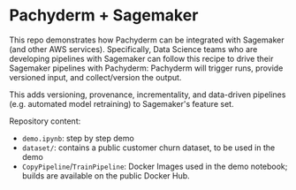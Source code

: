# Pachyderm + Sagemaker
This repo demonstrates how Pachyderm can be integrated with Sagemaker (and other AWS services). Specifically, Data Science teams who are developing pipelines with Sagemaker can follow this recipe to drive their Sagemaker pipelines with Pachyderm: Pachyderm will trigger runs, provide versioned input, and collect/version the output.

This adds versioning, provenance, incrementality, and data-driven pipelines (e.g. automated model retraining) to Sagemaker's feature set.

Repository content:

* `demo.ipynb`: step by step demo
* `dataset/`: contains a public customer churn dataset, to be used in the demo
* `CopyPipeline`/`TrainPipeline`: Docker Images used in the demo notebook; builds are available on the public Docker Hub.

